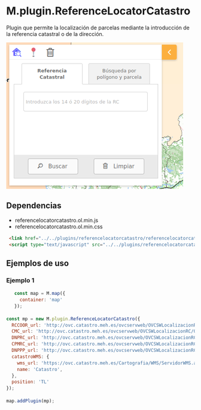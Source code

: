 # M.plugin.ReferenceLocatorCatastro

Plugin que permite la localización de parcelas mediante la introducción de la referencia catastral o de la dirección.

![Imagen1](./img/referenceLocatorCatastro_1.png)


## Dependencias

- referencelocatorcatastro.ol.min.js
- referencelocatorcatastro.ol.min.css


```html
 <link href="../../plugins/referencelocatorcatastro/referencelocatorcatastro.ol.min.css" rel="stylesheet" />
 <script type="text/javascript" src="../../plugins/referencelocatorcatastro/referencelocatorcatastro.ol.min.js"></script>
```

## Ejemplos de uso

### Ejemplo 1
```javascript
   const map = M.map({
     container: 'map'
   });

const mp = new M.plugin.ReferenceLocatorCatastro({
  RCCOOR_url: 'http://ovc.catastro.meh.es/ovcservweb/OVCSWLocalizacionRC/OVCCoordenadas.asmx/Consulta_RCCOOR',
  CMC_url: 'http://ovc.catastro.meh.es/ovcservweb/OVCSWLocalizacionRC/OVCCallejeroCodigos.asmx/ConsultaMunicipioCodigos',
  DNPRC_url: 'http://ovc.catastro.meh.es/ovcservweb/OVCSWLocalizacionRC/OVCCallejeroCodigos.asmx/Consulta_DNPRC_Codigos',
  CPMRC_url: 'http://ovc.catastro.meh.es/ovcservweb/OVCSWLocalizacionRC/OVCCoordenadas.asmx/Consulta_CPMRC',
  DNPPP_url: 'http://ovc.catastro.meh.es/ovcservweb/OVCSWLocalizacionRC/OVCCallejeroCodigos.asmx/Consulta_DNPPP_Codigos',
  catastroWMS: {
    wms_url: 'https://ovc.catastro.meh.es/Cartografia/WMS/ServidorWMS.aspx?',
    name: 'Catastro',
  },
  position: 'TL'
});

map.addPlugin(mp);
```
